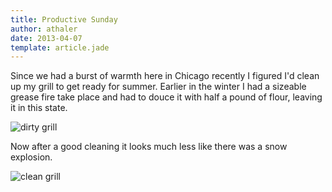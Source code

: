 ```yaml
---
title: Productive Sunday
author: athaler
date: 2013-04-07
template: article.jade
---
```


Since we had a burst of warmth here in Chicago recently I figured I'd clean up my grill to get ready for summer.  Earlier in the winter I had a sizeable grease fire take place and had to douce it with half a pound of flour, leaving it in this state.

![dirty grill](/img/dirtygrill.JPG)

Now after a good cleaning it looks much less like there was a snow explosion.

![clean grill](/img/cleangrill.JPG)